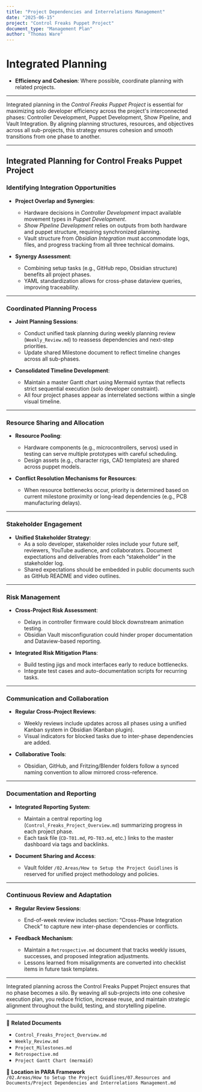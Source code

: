 ```yaml
---
title: "Project Dependencies and Interrelations Management"
date: "2025-06-15"
project: "Control Freaks Puppet Project"
document_type: "Management Plan"
author: "Thomas Ware"
---
```


# Integrated Planning

- **Efficiency and Cohesion**: Where possible, coordinate planning with related projects.

---

Integrated planning in the *Control Freaks Puppet Project* is essential for maximizing solo developer efficiency across the project's interconnected phases: Controller Development, Puppet Development, Show Pipeline, and Vault Integration. By aligning planning structures, resources, and objectives across all sub-projects, this strategy ensures cohesion and smooth transitions from one phase to another.

---

## Integrated Planning for Control Freaks Puppet Project

### Identifying Integration Opportunities

- **Project Overlap and Synergies**:
  - Hardware decisions in *Controller Development* impact available movement types in *Puppet Development*.
  - *Show Pipeline Development* relies on outputs from both hardware and puppet structure, requiring synchronized planning.
  - Vault structure from *Obsidian Integration* must accommodate logs, files, and progress tracking from all three technical domains.

- **Synergy Assessment**:
  - Combining setup tasks (e.g., GitHub repo, Obsidian structure) benefits all project phases.
  - YAML standardization allows for cross-phase dataview queries, improving traceability.

---

### Coordinated Planning Process

- **Joint Planning Sessions**:
  - Conduct unified task planning during weekly planning review (`Weekly_Review.md`) to reassess dependencies and next-step priorities.
  - Update shared Milestone document to reflect timeline changes across all sub-phases.

- **Consolidated Timeline Development**:
  - Maintain a master Gantt chart using Mermaid syntax that reflects strict sequential execution (solo developer constraint).
  - All four project phases appear as interrelated sections within a single visual timeline.

---

### Resource Sharing and Allocation

- **Resource Pooling**:
  - Hardware components (e.g., microcontrollers, servos) used in testing can serve multiple prototypes with careful scheduling.
  - Design assets (e.g., character rigs, CAD templates) are shared across puppet models.

- **Conflict Resolution Mechanisms for Resources**:
  - When resource bottlenecks occur, priority is determined based on current milestone proximity or long-lead dependencies (e.g., PCB manufacturing delays).

---

### Stakeholder Engagement

- **Unified Stakeholder Strategy**:
  - As a solo developer, stakeholder roles include your future self, reviewers, YouTube audience, and collaborators. Document expectations and deliverables from each “stakeholder” in the stakeholder log.
  - Shared expectations should be embedded in public documents such as GitHub README and video outlines.

---

### Risk Management

- **Cross-Project Risk Assessment**:
  - Delays in controller firmware could block downstream animation testing.
  - Obsidian Vault misconfiguration could hinder proper documentation and Dataview-based reporting.

- **Integrated Risk Mitigation Plans**:
  - Build testing jigs and mock interfaces early to reduce bottlenecks.
  - Integrate test cases and auto-documentation scripts for recurring tasks.

---

### Communication and Collaboration

- **Regular Cross-Project Reviews**:
  - Weekly reviews include updates across all phases using a unified Kanban system in Obsidian (Kanban plugin).
  - Visual indicators for blocked tasks due to inter-phase dependencies are added.

- **Collaborative Tools**:
  - Obsidian, GitHub, and Fritzing/Blender folders follow a synced naming convention to allow mirrored cross-reference.

---

### Documentation and Reporting

- **Integrated Reporting System**:
  - Maintain a central reporting log (`Control_Freaks_Project_Overview.md`) summarizing progress in each project phase.
  - Each task file (`CD-T01.md`, `PD-T03.md`, etc.) links to the master dashboard via tags and backlinks.

- **Document Sharing and Access**:
  - Vault folder `/02.Areas/How to Setup the Project Guidlines` is reserved for unified project methodology and policies.

---

### Continuous Review and Adaptation

- **Regular Review Sessions**:
  - End-of-week review includes section: “Cross-Phase Integration Check” to capture new inter-phase dependencies or conflicts.

- **Feedback Mechanism**:
  - Maintain a `Retrospective.md` document that tracks weekly issues, successes, and proposed integration adjustments.
  - Lessons learned from misalignments are converted into checklist items in future task templates.

---

Integrated planning across the Control Freaks Puppet Project ensures that no phase becomes a silo. By weaving all sub-projects into one cohesive execution plan, you reduce friction, increase reuse, and maintain strategic alignment throughout the build, testing, and storytelling pipeline.

---

🔗 **Related Documents**  
- `Control_Freaks_Project_Overview.md`  
- `Weekly_Review.md`  
- `Project_Milestones.md`  
- `Retrospective.md`  
- `Project Gantt Chart (mermaid)`  

📁 **Location in PARA Framework**  
`/02.Areas/How to Setup the Project Guidlines/07.Resources and Documents/Project Dependencies and Interrelations Management.md`
